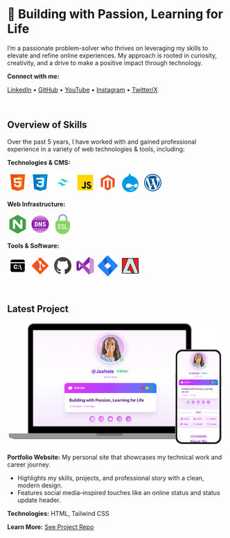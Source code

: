 # 💫 Building with Passion, Learning for Life

I’m a passionate problem-solver who thrives on leveraging my skills to elevate and refine online experiences. My approach is rooted in curiosity, creativity, and a drive to make a positive impact through technology.

**Connect with me:**

[LinkedIn](https://www.linkedin.com/in/jashelet/) &bull;
[GitHub](https://github.com/jasheloper) &bull;
[YouTube](https://www.youtube.com/jashelet) &bull;
[Instagram](https://www.instagram.com/jasheloper/) &bull;
[Twitter/X](https://x.com/jasheloper)

<br>

## Overview of Skills

Over the past 5 years, I have worked with and gained professional experience in a variety of web technologies & tools, including:

**Technologies & CMS:**

![HTML5](/images/html5.png)
![CSS3](/images/css3.png)
![Tailwind CSS](/images/tailwind-css.png)
![JavaScript](/images/javascript.png)
![Magento](/images/magento.png)
![Drupal](/images/drupal.png)
![WordPress](/images/wordpress.png)


**Web Infrastructure:**

![NGINX](/images/nginx.png)
![DNS](/images/dns.png)
![SSL](/images/ssl-icon.png)


**Tools & Software:**

![Command Line Interface](/images/command-line.png)
![Git](/images/git.png)
![GitHub](/images/jashele_github.png)
![VS Code](/images/vscode.png)
![Jira](/images/jira.png)
![Adobe](/images/adobe.png)


<br>

## Latest Project 

![Latest Project - Portfolio Website](/images/latest-project.png)

**Portfolio Website:** My personal site that showcases my technical work and career journey.

- Highlights my skills, projects, and professional story with a clean, modern design.
- Features social media–inspired touches like an online status and status update header.

**Technologies:** HTML, Tailwind CSS

**Learn More:** [See Project Repo](URL)


<!--
## Community & More


### Tech Videos 
I enjoy [creating tech videos](URL) to share my career journey and connect with others in the tech industry, which has now grown to a community of 3,400+ subscribers.


**Featured Video:**

**AI Tool for Documentation** : [Watch on YouTube](URL)

Scribe is a handy AI tool for quickly creating documentation and step-by-step guides. In this video, I show a simple demo of how this tool works. 


### Contributions
My passion for technical content creation & storytelling has led to amazing opportunities to collaborate with the following companies.

**ScreenPal** : [View Article](URL)

From time to time, I share some of my favorite software tools that I use via my YouTube tech channel. ScreenPal is one that I use to create all my screen recordings and GIFs. The ScreenPal team [found my video](URL) and invited me to write a blog post to share more about how I use this tool in my everyday life.

**Onymos** : [View Article](URL)

I previously wrote a blog post where I shared some HTML code nuggets that I find very useful. The team at Onymos really liked the post and invited me as a guest blogger.



<!--
**jasheloper/jasheloper** is a ✨ _special_ ✨ repository because its `README.md` (this file) appears on your GitHub profile.

Here are some ideas to get you started:

- 🔭 I’m currently working on ...
- 🌱 I’m currently learning ...
- 👯 I’m looking to collaborate on ...
- 🤔 I’m looking for help with ...
- 💬 Ask me about ...
- 📫 How to reach me: ...
- 😄 Pronouns: ...
- ⚡ Fun fact: ...


